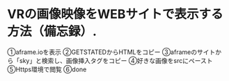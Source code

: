 # VRの画像映像をWEBサイトで表示する方法（備忘録）.  

①aframe.ioを表示
②GETSTATEDからHTMLをコピー
③aframeのサイトから「sky」と検索し、画像挿入タグをコピー
④好きな画像をsrcにペースト
⑤Https環境で閲覧
⑥done
